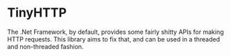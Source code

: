 TinyHTTP
========

The .Net Framework, by default, provides some fairly shitty APIs for making HTTP requests.
This library aims to fix that, and can be used in a threaded and non-threaded fashion.